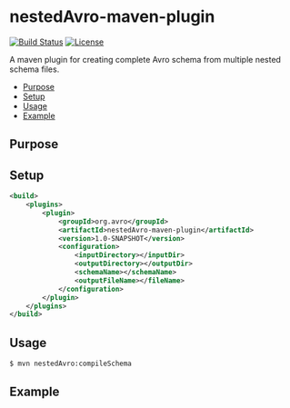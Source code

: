 # nestedAvro-maven-plugin

[![Build Status](https://travis-ci.org/otahri/nestedAvro-maven-plugin.svg?branch=master)](https://travis-ci.org/otahri/nestedAvro-maven-plugin)
[![License](https://img.shields.io/badge/license-Apache%202-blue.svg)](https://raw.githubusercontent.com/otahri/nestedAvro-maven-plugin/master/LICENSE)

A maven plugin for creating complete Avro schema from multiple nested schema files.

* [Purpose](#purpose)
* [Setup](#setup)
* [Usage](#usage)
* [Example](#example)


## Purpose

## Setup

```xml
<build>
    <plugins>
        <plugin>
            <groupId>org.avro</groupId>
            <artifactId>nestedAvro-maven-plugin</artifactId>
            <version>1.0-SNAPSHOT</version>
            <configuration>
                <inputDirectory></inputDir>
                <outputDirectory></outputDir>
                <schemaName></schemaName>
                <outputFileName></fileName>
            </configuration>
        </plugin>
    </plugins>
</build>
```

## Usage

```bash
$ mvn nestedAvro:compileSchema
```

## Example
